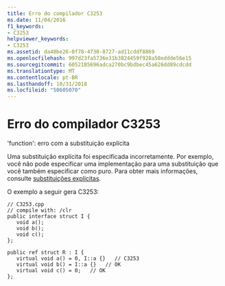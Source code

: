 ```yaml
---
title: Erro do compilador C3253
ms.date: 11/04/2016
f1_keywords:
- C3253
helpviewer_keywords:
- C3253
ms.assetid: da40be26-0f78-4730-8727-ad11cddf8869
ms.openlocfilehash: 997d23fa5736e31b3824459f928a58eddde56e15
ms.sourcegitcommit: 6052185696adca270bc9bdbec45a626dd89cdcdd
ms.translationtype: MT
ms.contentlocale: pt-BR
ms.lasthandoff: 10/31/2018
ms.locfileid: "50605070"
---
```

# <a name="compiler-error-c3253"></a>Erro do compilador C3253

'function': erro com a substituição explícita

Uma substituição explícita foi especificada incorretamente. Por exemplo, você não pode especificar uma implementação para uma substituição que você também especificar como puro. Para obter mais informações, consulte [substituições explícitas](../../windows/explicit-overrides-cpp-component-extensions.md).

O exemplo a seguir gera C3253:

```
// C3253.cpp
// compile with: /clr
public interface struct I {
   void a();
   void b();
   void c();
};

public ref struct R : I {
   virtual void a() = 0, I::a {}   // C3253
   virtual void b() = I::a {}   // OK
   virtual void c() = 0;   // OK
};
```
